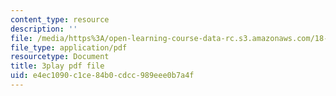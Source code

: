 ```yaml
---
content_type: resource
description: ''
file: /media/https%3A/open-learning-course-data-rc.s3.amazonaws.com/18-01sc-single-variable-calculus-fall-2010/e4ec1090c1ce84b0cdcc989eee0b7a4f_eRCN3daFCmU.pdf
file_type: application/pdf
resourcetype: Document
title: 3play pdf file
uid: e4ec1090-c1ce-84b0-cdcc-989eee0b7a4f
---
```

